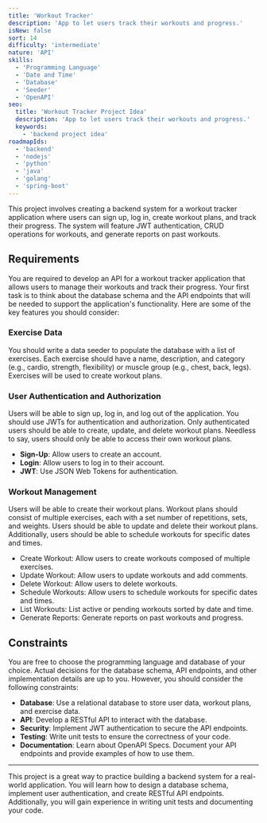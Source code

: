 ```yaml
---
title: 'Workout Tracker'
description: 'App to let users track their workouts and progress.'
isNew: false
sort: 14
difficulty: 'intermediate'
nature: 'API'
skills:
  - 'Programming Language'
  - 'Date and Time'
  - 'Database'
  - 'Seeder'
  - 'OpenAPI'
seo:
  title: 'Workout Tracker Project Idea'
  description: 'App to let users track their workouts and progress.'
  keywords:
    - 'backend project idea'
roadmapIds:
  - 'backend'
  - 'nodejs'
  - 'python'
  - 'java'
  - 'golang'
  - 'spring-boot'
---
```


This project involves creating a backend system for a workout tracker application where users can sign up, log in, create workout plans, and track their progress. The system will feature JWT authentication, CRUD operations for workouts, and generate reports on past workouts.

## Requirements

You are required to develop an API for a workout tracker application that allows users to manage their workouts and track their progress. Your first task is to think about the database schema and the API endpoints that will be needed to support the application's functionality. Here are some of the key features you should consider:

### Exercise Data

You should write a data seeder to populate the database with a list of exercises. Each exercise should have a name, description, and category (e.g., cardio, strength, flexibility) or muscle group (e.g., chest, back, legs). Exercises will be used to create workout plans.

### User Authentication and Authorization

Users will be able to sign up, log in, and log out of the application. You should use JWTs for authentication and authorization. Only authenticated users should be able to create, update, and delete workout plans. Needless to say, users should only be able to access their own workout plans.

- **Sign-Up**: Allow users to create an account.
- **Login**: Allow users to log in to their account.
- **JWT**: Use JSON Web Tokens for authentication.

### Workout Management

Users will be able to create their workout plans. Workout plans should consist of multiple exercises, each with a set number of repetitions, sets, and weights. Users should be able to update and delete their workout plans. Additionally, users should be able to schedule workouts for specific dates and times.

- Create Workout: Allow users to create workouts composed of multiple exercises.
- Update Workout: Allow users to update workouts and add comments.
- Delete Workout: Allow users to delete workouts.
- Schedule Workouts: Allow users to schedule workouts for specific dates and times.
- List Workouts: List active or pending workouts sorted by date and time.
- Generate Reports: Generate reports on past workouts and progress.

## Constraints

You are free to choose the programming language and database of your choice. Actual decisions for the database schema, API endpoints, and other implementation details are up to you. However, you should consider the following constraints:

- **Database**: Use a relational database to store user data, workout plans, and exercise data.
- **API**: Develop a RESTful API to interact with the database.
- **Security**: Implement JWT authentication to secure the API endpoints.
- **Testing**: Write unit tests to ensure the correctness of your code.
- **Documentation**: Learn about OpenAPI Specs. Document your API endpoints and provide examples of how to use them.

<hr />

This project is a great way to practice building a backend system for a real-world application. You will learn how to design a database schema, implement user authentication, and create RESTful API endpoints. Additionally, you will gain experience in writing unit tests and documenting your code.
